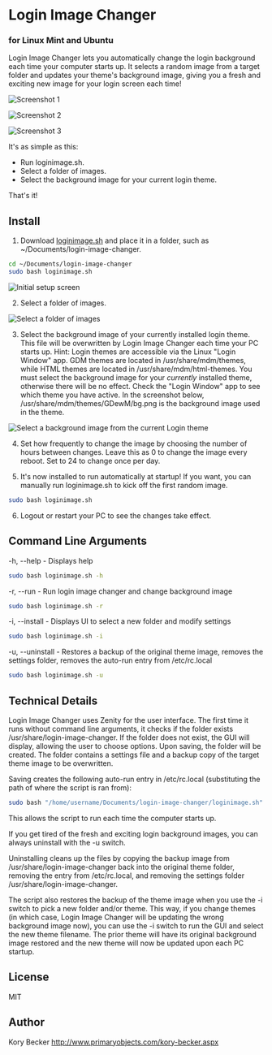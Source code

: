 Login Image Changer
=========
### for Linux Mint and Ubuntu


Login Image Changer lets you automatically change the login background each time your computer starts up. It selects a random image from a target folder and updates your theme's background image, giving you a fresh and exciting new image for your login screen each time!

![Screenshot 1](https://raw.githubusercontent.com/primaryobjects/loginimagechanger/master/screenshots/login1-500x300.png)

![Screenshot 2](https://raw.githubusercontent.com/primaryobjects/loginimagechanger/master/screenshots/login2-500x300.png)

![Screenshot 3](https://raw.githubusercontent.com/primaryobjects/loginimagechanger/master/screenshots/login3-500x300.png)

It's as simple as this:

- Run loginimage.sh.
- Select a folder of images.
- Select the background image for your current login theme.

That's it!

Install
---

1. Download [loginimage.sh](https://raw.githubusercontent.com/primaryobjects/loginimagechanger/master/loginimage.sh) and place it in a folder, such as ~/Documents/login-image-changer.

 ```sh
 cd ~/Documents/login-image-changer
 sudo bash loginimage.sh
 ```

 ![Initial setup screen](https://raw.githubusercontent.com/primaryobjects/loginimagechanger/master/screenshots/screenshot1.png)

2. Select a folder of images.

 ![Select a folder of images](https://raw.githubusercontent.com/primaryobjects/loginimagechanger/master/screenshots/screenshot2.png)

3. Select the background image of your currently installed login theme. This file will be overwritten by Login Image Changer each time your PC starts up. Hint: Login themes are accessible via the Linux "Login Window" app. GDM themes are located in /usr/share/mdm/themes, while HTML themes are located in /usr/share/mdm/html-themes. You must select the background image for your *currently* installed theme, otherwise there will be no effect. Check the "Login Window" app to see which theme you have active. In the screenshot below, /usr/share/mdm/themes/GDewM/bg.png is the background image used in the theme.

 ![Select a background image from the current Login theme](https://raw.githubusercontent.com/primaryobjects/loginimagechanger/master/screenshots/screenshot3.png)

4. Set how frequently to change the image by choosing the number of hours between changes. Leave this as 0 to change the image every reboot. Set to 24 to change once per day.

5. It's now installed to run automatically at startup! If you want, you can manually run loginimage.sh to kick off the first random image.
 ```sh
 sudo bash loginimage.sh
 ```

6. Logout or restart your PC to see the changes take effect.

Command Line Arguments
---

-h, --help - Displays help
```sh
sudo bash loginimage.sh -h
```

-r, --run - Run login image changer and change background image
```sh
sudo bash loginimage.sh -r
```

-i, --install - Displays UI to select a new folder and modify settings
```sh
sudo bash loginimage.sh -i
```

-u, --uninstall - Restores a backup of the original theme image, removes the settings folder, removes the auto-run entry from /etc/rc.local
```sh
sudo bash loginimage.sh -u
```

Technical Details
---

Login Image Changer uses Zenity for the user interface. The first time it runs without command line arguments, it checks if the folder exists /usr/share/login-image-changer. If the folder does not exist, the GUI will display, allowing the user to choose options. Upon saving, the folder will be created. The folder contains a settings file and a backup copy of the target theme image to be overwritten.

Saving creates the following auto-run entry in /etc/rc.local (substituting the path of where the script is ran from):
```sh
sudo bash "/home/username/Documents/login-image-changer/loginimage.sh" -r
```
This allows the script to run each time the computer starts up.

If you get tired of the fresh and exciting login background images, you can always uninstall with the -u switch.

Uninstalling cleans up the files by copying the backup image from /usr/share/login-image-changer back into the original theme folder, removing the entry from /etc/rc.local, and removing the settings folder /usr/share/login-image-changer.

The script also restores the backup of the theme image when you use the -i switch to pick a new folder and/or theme. This way, if you change themes (in which case, Login Image Changer will be updating the wrong background image now), you can use the -i switch to run the GUI and select the new theme filename. The prior theme will have its original background image restored and the new theme will now be updated upon each PC startup.

License
----

MIT

Author
----
Kory Becker
http://www.primaryobjects.com/kory-becker.aspx
